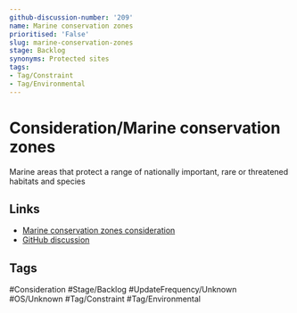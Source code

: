 ```yaml
---
github-discussion-number: '209'
name: Marine conservation zones
prioritised: 'False'
slug: marine-conservation-zones
stage: Backlog
synonyms: Protected sites
tags:
- Tag/Constraint
- Tag/Environmental
---
```


# Consideration/Marine conservation zones

Marine areas that protect a range of nationally important, rare or threatened habitats and species

## Links

* [Marine conservation zones consideration](https://design.planning.data.gov.uk/planning-consideration/marine-conservation-zones)
* [GitHub discussion](https://github.com/digital-land/data-standards-backlog/discussions/209)

## Tags

#Consideration #Stage/Backlog #UpdateFrequency/Unknown #OS/Unknown #Tag/Constraint #Tag/Environmental